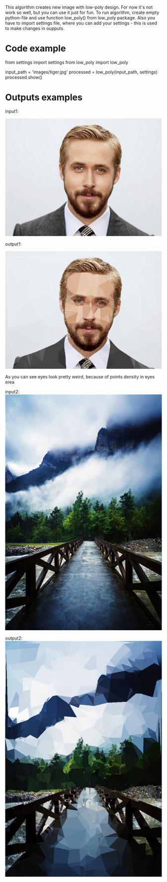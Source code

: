 This algorithm creates new image with low-poly design.
For now it's not work so well, but you can use it just for fun.
To run algorithm, create empty python-file and use function low_poly() from low_poly package.
Also you have to import settings file, where you can add your settings - this is used to make changes in oupputs.

# Code example

from settings import settings
from low_poly import low_poly

input_path = 'images/tiger.jpg'
processed = low_poly(input_path, settings)
processed.show()


# Outputs examples

input1:

![Ryan Gosling](https://github.com/JohnMikhailov/low_poly_genetic/raw/master/images/gosling.jpg)

output1:

![Ryan Gosling low poly](https://github.com/JohnMikhailov/low_poly_genetic/raw/master/outputs/gosling.jpg)

As you can see eyes look pretty weird, because of points density in eyes erea

input2:
![mountains](https://github.com/JohnMikhailov/low_poly_genetic/raw/master/images/mount.jpg)

output2:
![mountains low poly](https://github.com/JohnMikhailov/low_poly_genetic/raw/master/outputs/mount.jpg)
